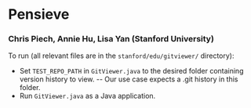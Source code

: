 # Pensieve
### Chris Piech, Annie Hu, Lisa Yan (Stanford University)

To run (all relevant files are in the `stanford/edu/gitviewer/` directory):
- Set `TEST_REPO_PATH` in `GitViewer.java` to the desired folder containing version history to view.
-- Our use case expects a .git history in this folder.
- Run `GitViewer.java` as a Java application.
